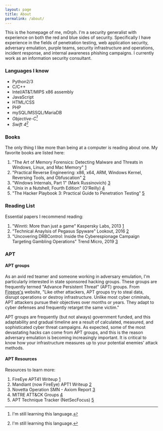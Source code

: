 ```yaml
---
layout: page
title: About
permalink: /about/
---
```


This is the homepage of me, m0rph. I'm a security generalist with experience on both the red and blue sides of security. Specifically I have experience in the fields of penetration testing, web application security, adversary emulation, purple teams, security infrastructure and operations, incident response, and internal awareness phishing campaigns. I currently work as an information security consultant.

### **Languages I know**

- Python2/3
- C/C++
- Intel/AT&T/MIPS x86 assembly
- JavaScript
- HTML/CSS
- PHP
- mySQL/MSSQL/MariaDB
- *Objective-C[^bignote]*
- *Swift 4[^bignote]*

[^bignote]: I'm still learning this language.

### **Books**

The only thing I like more than being at a computer is reading about one. My favorite books are listed here:

1. "The Art of Memory Forensics: Detecting Malware and Threats in Windows, Linux, and Mac Memory" [1](https://www.amazon.com/Art-Memory-Forensics-Detecting-Malware/dp/1118825098)
2. "Practical Reverse Engineering: x86, x64, ARM, Windows Kernel, Reversing Tools, and Obfuscation" [2](https://www.amazon.com/Practical-Reverse-Engineering-Reversing-Obfuscation/dp/1118787315)
3. "Windows Internals, Part 1" (Mark Russinovich) [3](https://www.amazon.com/Windows-Internals-Part-architecture-management/dp/0735684189/ref=pd_sbs_14_t_1/146-5645421-6075957?_encoding=UTF8&pd_rd_i=0735684189&pd_rd_r=1c8999eb-5fc4-4735-92fb-bb58bfac06a7&pd_rd_w=SGaCG&pd_rd_wg=lSZNe&pf_rd_p=5cfcfe89-300f-47d2-b1ad-a4e27203a02a&pf_rd_r=CESP0F81JSQP8AXPC4PA&psc=1&refRID=CESP0F81JSQP8AXPC4PA)
4. "Unix in a Nutshell, Fourth Edition" (O'Reilly) [4](https://www.amazon.com/Unix-Nutshell-Fourth-Arnold-Robbins/dp/0596100299/ref=sr_1_2?keywords=unix+in+a+nutshell&qid=1582601381&s=books&sr=1-2)
5. "The Hacker Playbook 3: Practical Guide to Penetration Testing" [5](https://www.amazon.com/Hacker-Playbook-Practical-Penetration-Testing/dp/1980901759/ref=sr_1_2?dchild=1&keywords=the+hacker+playbook+3&qid=1597607613&sr=8-2)

### **Reading List**

Essential papers I recommend reading:

1. "Winnti: More than just a game" Kaspersky Labs, 2013 [1](https://media.kasperskycontenthub.com/wp-content/uploads/sites/43/2018/03/20134508/winnti-more-than-just-a-game-130410.pdf)
2. "Technical Anaylsis of Pegasus Spyware" Lookout, 2016 [2](http://info.lookout.com/rs/051-ESQ-475/images/lookout-pegasus-technical-analysis.pdf)
3. "Uncovering DRBControl: Inside the Cyberespionage Campaign Targeting Gambling Operations" Trend Micro, 2019 [3](https://documents.trendmicro.com/assets/white_papers/wp-uncovering-DRBcontrol.pdf) 

### **APT**

#### **APT groups**

As an avid red teamer and someone working in adversary emulation, I'm particularly interested in state sponsored hacking groups. These groups are frequently termed "Advance Persistent Threat" (APT) groups. From [Fireeye's](https://www.mandiant.com/resources/insights/advanced-persistent-threats-apts) website, "Like other attackers, APT groups try to steal data, disrupt operations or destroy infrastructure. Unlike most cyber criminals, APT attackers pursue their objectives over months or years. They adapt to cyber defenses and frequently retarget the same victim."

APT groups are frequently (but not always) government funded, and this adaptability and gradual timeline are a result of calculated, measured, and sophisticated cyber threat campaigns. As expected, some of the most devastating hacks can come from APT groups, and this is the reason adversary emulation is becoming increasingly important. It is critical to know how your infrastructure measures up to your potential enemies' attack methods.

#### **APT Resources**

Resources to learn more:

1. FireEye APT41 Writeup [1](https://content.fireeye.com/apt-41/rpt-apt41/)
2. Mandiant (now FireEye) APT1 Writeup [2](https://www.mandiant.com/sites/default/files/2021-09/mandiant-apt1-report.pdf)
3. Novetta Operation SMN - Axiom Report [3](https://www.novetta.com/wp-content/uploads/2020/10/Axiom-Executive-Summary.pdf)
4. MITRE ATT&CK Groups [4](https://attack.mitre.org/groups/)
5. APT Technique Tracker (NetSecFocus) [5](https://docs.google.com/spreadsheets/d/1H9_xaxQHpWaa4O_Son4Gx0YOIzlcBWMsdvePFX68EKU/edit#gid=1864660085)
